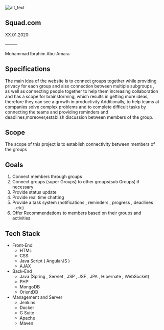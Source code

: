 ![alt_text](https://github.com/MrMoon/Squad.com/blob/master/Assets/Images/Logo.png)


<h2>Squad.com</h2>


<p>XX.01.2020

**────**

Mohammad Ibrahim Abu-Amara

 

<h2>Specifications</h2>


The main idea of the website is to connect groups together while providing privacy for each group and also connection between multiple subgroups , as well as connecting people together to help them increasing collaboration and has a scope for brainstorming, which results in getting more ideas, therefore they can see a growth in productivity.Additionally, to help teams at companies solve complex problems and to complete difficult tasks by connecting the teams and providing reminders and deadlines,moreover,establish discussion between members of the group.

<h2>Scope</h2>


The scope of this project is to establish connectivity between members of the groups

<h2>Goals</h2>




1. Connect members through groups
2. Connect groups (super Groups) to other groups(sub Groups) if necessary 
3. Provide status update
4. Provide real time chatting
5. Provide a task system (notifications , reminders , progress , deadlines ...etc)
6. Offer Recommendations to members based on their groups and activities

<h2>Tech Stack</h2>




*   Front-End
    *   HTML
    *   CSS
    *   Java Script ( AngularJS )
    *   AJAX 
*   Back-End
    *   Java (Spring , Servlet , JSP , JSF , JPA , Hibernate , WebSocket)
    *   PHP
    *   MongoDB
    *   OrientDB
*   Management and Server 
    *   Jenkins
    *   Docker
    *   G Suite
    *   Apache 
    *   Maven
